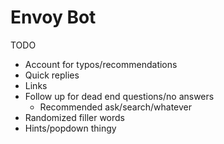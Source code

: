 # Envoy Bot
TODO
* Account for typos/recommendations
* Quick replies
* Links
* Follow up for dead end questions/no answers
  * Recommended ask/search/whatever
* Randomized filler words
* Hints/popdown thingy